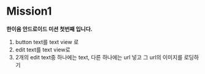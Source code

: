 # Mission1
__한이음 안드로이드 미션 첫번째 입니다.__

1. button text를 text view 로
2. edit text를 text view로
3. 2개의 edit text중 하나에는 text, 다른 하나에는 url 넣고 그 url의 이미지를 로딩하기
